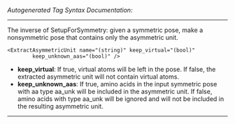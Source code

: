 _Autogenerated Tag Syntax Documentation:_

---
The inverse of SetupForSymmetry: given a symmetric pose, make a nonsymmetric pose that contains only the asymmetric unit.

```
<ExtractAsymmetricUnit name="(string)" keep_virtual="(bool)"
        keep_unknown_aas="(bool)" />
```

-   **keep_virtual**: If true, virtual atoms will be left in the pose. If false, the extracted asymmetric unit will not contain virtual atoms.
-   **keep_unknown_aas**: If true, amino acids in the input symmetric pose with aa type aa_unk will be included in the asymmetric unit. If false, amino acids with type aa_unk will be ignored and will not be included in the resulting asymmetric unit.

---
